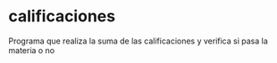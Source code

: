 # calificaciones
Programa que realiza la suma de las calificaciones y verifica si pasa la materia o no
